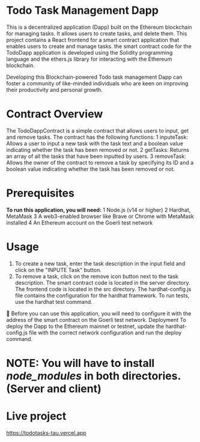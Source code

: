 # Todo Task Management Dapp
This is a decentralized application (Dapp) built on the Ethereum blockchain for managing tasks. It allows users to create tasks, and delete them. This project contains a React frontend for a smart contract application that enables users to create and manage tasks.  the smart contract code for the TodoDapp application is developed using the Solidity programming language and the ethers.js library for interacting with the Ethereum blockchain.

Developing this Blockchain-powered Todo task management Dapp can foster a community of like-minded individuals who are keen on improving their productivity 
and personal growth.

# Contract Overview
The TodoDappContract is a simple contract that allows users to input, get and remove tasks. The contract has the following functions:
1	inputeTask: Allows a user to input a new task with the task text and a boolean value indicating whether the task has been removed or not.
2	getTasks: Returns an array of all the tasks that have been inputted by users.
3	removeTask: Allows the owner of the contract to remove a task by specifying its ID and a boolean value indicating whether the task has been removed or not.

# Prerequisites
**To run this application, you will need:**
1	Node.js (v14 or higher)
2	Hardhat, MetaMask
3	A web3-enabled browser like Brave or Chrome with MetaMask installed
4	An Ethereum account on the Goerli test network

# Usage
1. To create a new task, enter the task description in the input field and click on the "INPUTE Task" button.
2. To remove a task, click on the remove icon button next to the task description.
The smart contract code is located in the server directory. The frontend code is located in the src directory.
The hardhat-config.js file contains the configuration for the hardhat framework.
To run tests, use the hardhat test command.
 
	Before you can use this application, you will need to configure it with the address of the smart contract on the Goerli test network.
Deployment
To deploy the Dapp to the Ethereum mainnet or testnet, update the hardhat-config.js file with the correct network configuration and run the deploy command.

# NOTE: You will have to install *node_modules* in both directories. (Server and client)  
# Live project
 https://todotasks-tau.vercel.app

